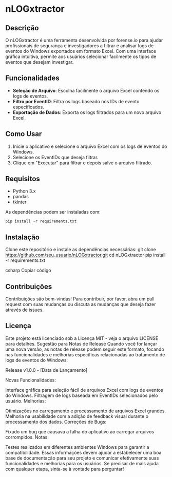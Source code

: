# nLOGxtractor

## Descrição
O nLOGxtractor é uma ferramenta desenvolvida por forense.io para ajudar profissionais de segurança e investigadores a filtrar e analisar logs de eventos do Windows exportados em formato Excel. Com uma interface gráfica intuitiva, permite aos usuários selecionar facilmente os tipos de eventos que desejam investigar.

## Funcionalidades
- **Seleção de Arquivo**: Escolha facilmente o arquivo Excel contendo os logs de eventos.
- **Filtro por EventID**: Filtra os logs baseado nos IDs de evento especificados.
- **Exportação de Dados**: Exporta os logs filtrados para um novo arquivo Excel.

## Como Usar
1. Inicie o aplicativo e selecione o arquivo Excel com os logs de eventos do Windows.
2. Selecione os EventIDs que deseja filtrar.
3. Clique em "Executar" para filtrar e depois salve o arquivo filtrado.

## Requisitos
- Python 3.x
- pandas
- tkinter

As dependências podem ser instaladas com:
```
pip install -r requirements.txt
```

## Instalação
Clone este repositório e instale as dependências necessárias:
git clone https://github.com/seu_usuario/nLOGxtractor.git
cd nLOGxtractor
pip install -r requirements.txt

csharp
Copiar código

## Contribuições
Contribuições são bem-vindas! Para contribuir, por favor, abra um pull request com suas mudanças ou discuta as mudanças que deseja fazer através de issues.

## Licença
Este projeto está licenciado sob a Licença MIT - veja o arquivo LICENSE para detalhes.
Sugestão para Notas de Release
Quando você for lançar uma nova versão, as notas de release podem seguir este formato, focando nas funcionalidades e melhorias específicas relacionadas ao tratamento de logs de eventos do Windows:

Release v1.0.0 - [Data de Lançamento]

Novas Funcionalidades:

Interface gráfica para seleção fácil de arquivos Excel com logs de eventos do Windows.
Filtragem de logs baseada em EventIDs selecionados pelo usuário.
Melhorias:

Otimizações no carregamento e processamento de arquivos Excel grandes.
Melhoria na usabilidade com a adição de feedback visual durante o processamento dos dados.
Correções de Bugs:

Fixado um bug que causava a falha do aplicativo ao carregar arquivos corrompidos.
Notas:

Testes realizados em diferentes ambientes Windows para garantir a compatibilidade.
Essas informações devem ajudar a estabelecer uma boa base de documentação para seu projeto e comunicar efetivamente suas funcionalidades e melhorias para os usuários. Se precisar de mais ajuda com qualquer etapa, sinta-se à vontade para perguntar!
